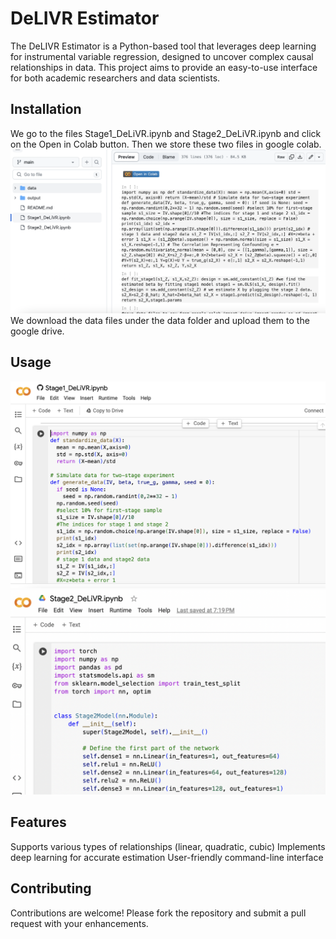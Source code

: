 # DeLIVR Estimator

The DeLIVR Estimator is a Python-based tool that leverages deep learning for instrumental variable regression, designed to uncover complex causal relationships in data. This project aims to provide an easy-to-use interface for both academic researchers and data scientists.
## Installation
We go to the files Stage1_DeLiVR.ipynb and Stage2_DeLiVR.ipynb and click on the Open in Colab button. Then we store these two files in google colab.
![alt text](image/usage.png?raw=true "Title")
We download the data files under the data folder and upload them to the google drive.
## Usage
![alt text](image/usage2.png?raw=true "Title")
![alt text](image/usage3.png?raw=true "Title")
## Features
Supports various types of relationships (linear, quadratic, cubic)
Implements deep learning for accurate estimation
User-friendly command-line interface

## Contributing
Contributions are welcome! Please fork the repository and submit a pull request with your enhancements.
